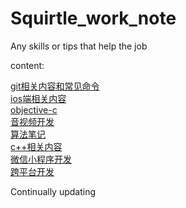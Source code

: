 # Squirtle_work_note
Any skills or tips that help the job

content:

[git相关内容和常见命令](./git.md)  
[ios端相关内容](./ios.md)  
[objective-c](./oc.md)  
[音视频开发](./video_audio.md)  
[算法笔记](./algorithm.md)  
[c++相关内容](./c++.md)  
[微信小程序开发](./wxdevloper.md)  
[跨平台开发](./multiplatform_develop.md)


Continually updating


